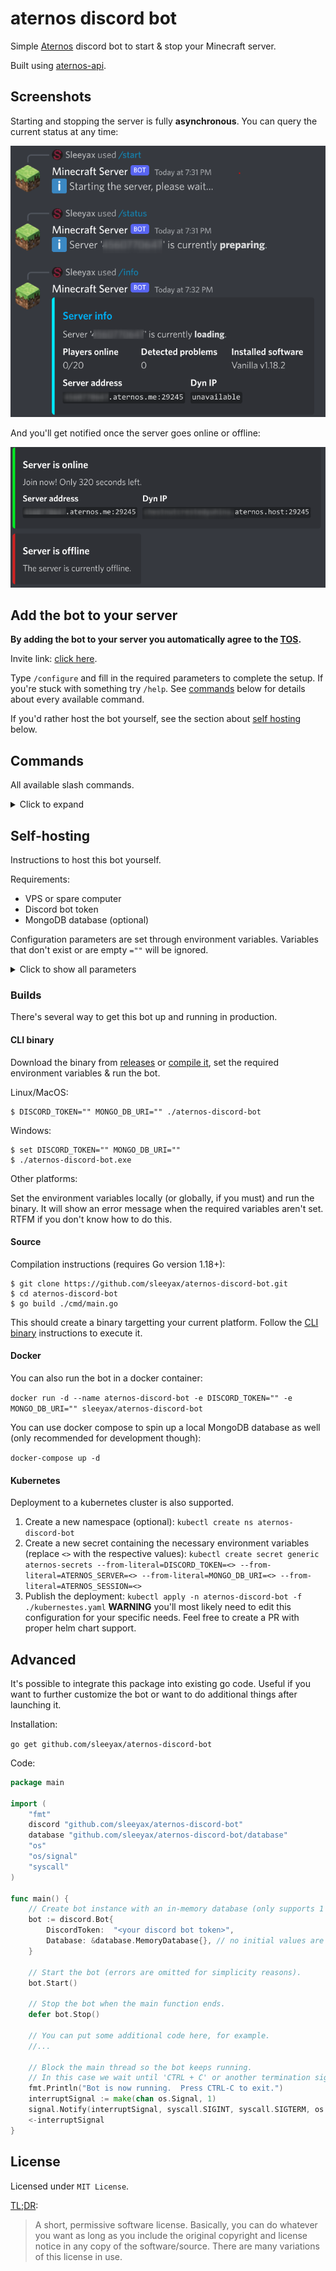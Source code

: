 # aternos discord bot
Simple [Aternos](https://aternos.org/) discord bot to start & stop your Minecraft server.

Built using [aternos-api](https://github.com/sleeyax/aternos-api).

## Screenshots
Starting and stopping the server is fully **asynchronous**. You can query the current status at any time:

![screenshot1](./docs/img/screenshot1.png)

And you'll get notified once the server goes online or offline:

![screenshot2](./docs/img/screenshot2.png)

## Add the bot to your server
**By adding the bot to your server you automatically agree to the [TOS](TOS.md).**

Invite link: [click here](https://discord.com/api/oauth2/authorize?client_id=923372854874112000&permissions=0&scope=bot%20applications.commands).

Type `/configure` and fill in the required parameters to complete the setup.
If you're stuck with something try `/help`.
See [commands](#commands) below for details about every available command.

If you'd rather host the bot yourself, see the section about [self hosting](#self-hosting) below.

## Commands
All available slash commands.

<details>
  <summary>Click to expand</summary>

### configure
Save configuration settings for your discord server.

Parameters:

**server**

Copy and paste your `ATERNOS_SERVER` cookie here.

**session**

Copy and paste your `ATERNOS_SESSION` cookie here.

<details>
  <summary>Where are my cookies?</summary>

1. Go to your  [aternos server page](https://aternos.org/server/).
2. Make sure you're logged in and hit `CTRL + SHIFT + I` on your keyboard.
3. Then click on the tab `Storage` (Firefox) or `Application` (Chrome) to see the cookies and copy their values.
</details>

### start
Starts your minecraft server asynchronously and notifies you when it's online. Use the other commands to query the current status.

### stop
Stops your minecraft server asynchronously and notifies you when it's offline. Use the other commands to query the current status.

### help
Returns helpful resources in case you're stuck with something.

### info
Returns detailed information about your minecraft server and its status.

### status
Returns your minecraft server status. Unlike [info](#info), this only returns a short one-line status message. 

### players
Returns a list of active players.

### ping
Checks if the discord bot is still alive. It should reply with `Pong!`.

</details>

## Self-hosting
Instructions to host this bot yourself.

Requirements: 
- VPS or spare computer
- Discord bot token
- MongoDB database (optional)

Configuration parameters are set through environment variables.
Variables that don't exist or are empty `=""` will be ignored.

<details>
 <summary>Click to show all parameters</summary>

`DISCORD_TOKEN`

Create a new discord app [here](https://discord.com/developers/applications/), add a bot to the application and copy and paste the token into this environment variable.

`MONGO_DB_URI`

Mongodb [connection string](https://www.mongodb.com/docs/manual/reference/connection-string/). Create a database named `aternos-discord-bot`.
This is only required if you want to serve multiple discord servers.

`ATERNOS_SESSION`

Copy and paste your `ATERNOS_SESSION` cookie here. This is only required if you don't want to use MongoDB. Credentials are stored in memory.

`ATERNOS_SERVER`

Copy and paste your `ATERNOS_SERVER` cookie here. This is only required if you don't want to use MongoDB. Credentials are stored in memory.

</details>

### Builds
There's several way to get this bot up and running in production.

#### CLI binary
Download the binary from [releases](https://github.com/sleeyax/aternos-discord-bot/releases) or [compile it](#source), set the required environment variables & run the bot.

Linux/MacOS:
```
$ DISCORD_TOKEN="" MONGO_DB_URI="" ./aternos-discord-bot
``` 

Windows:
```
$ set DISCORD_TOKEN="" MONGO_DB_URI=""
$ ./aternos-discord-bot.exe
```

Other platforms:

Set the environment variables locally (or globally, if you must) and run the binary. It will show an error message when the required variables aren't set. RTFM if you don't know how to do this.

#### Source
Compilation instructions (requires Go version 1.18+):
```
$ git clone https://github.com/sleeyax/aternos-discord-bot.git
$ cd aternos-discord-bot
$ go build ./cmd/main.go
```

This should create a binary targetting your current platform. Follow the [CLI binary](#cli-binary) instructions to execute it.

#### Docker
You can also run the bot in a docker container:

`docker run -d --name aternos-discord-bot -e DISCORD_TOKEN="" -e MONGO_DB_URI="" sleeyax/aternos-discord-bot`

You can use docker compose to spin up a local MongoDB database as well (only recommended for development though):

`docker-compose up -d`

#### Kubernetes
Deployment to a kubernetes cluster is also supported. 

1. Create a new namespace (optional): `kubectl create ns aternos-discord-bot`
2. Create a new secret containing the necessary environment variables (replace `<>` with the respective values): `kubectl create secret generic aternos-secrets --from-literal=DISCORD_TOKEN=<> --from-literal=ATERNOS_SERVER=<> --from-literal=MONGO_DB_URI=<> --from-literal=ATERNOS_SESSION=<>`
3. Publish the deployment: `kubectl apply -n aternos-discord-bot -f ./kubernestes.yaml` **WARNING** you'll most likely need to edit this configuration for your specific needs. Feel free to create a PR with proper helm chart support.

## Advanced
It's possible to integrate this package into existing go code. 
Useful if you want to further customize the bot or want to do additional things after launching it. 

Installation:

`go get github.com/sleeyax/aternos-discord-bot`

Code:
```go
package main

import (
	"fmt"
	discord "github.com/sleeyax/aternos-discord-bot"
	database "github.com/sleeyax/aternos-discord-bot/database"
	"os"
	"os/signal"
	"syscall"
)

func main() {
	// Create bot instance with an in-memory database (only supports 1 discord server).
	bot := discord.Bot{
		DiscordToken:  "<your discord bot token>",
		Database: &database.MemoryDatabase{}, // no initial values are provided, so they must be set with `/configure` later on
	}
	
	// Start the bot (errors are omitted for simplicity reasons).
	bot.Start()
	
	// Stop the bot when the main function ends.
	defer bot.Stop()
	
	// You can put some additional code here, for example. 
	//...

	// Block the main thread so the bot keeps running.
	// In this case we wait until 'CTRL + C' or another termination signal is received.
	fmt.Println("Bot is now running.  Press CTRL-C to exit.")
	interruptSignal := make(chan os.Signal, 1)
	signal.Notify(interruptSignal, syscall.SIGINT, syscall.SIGTERM, os.Interrupt, os.Kill)
	<-interruptSignal
}
```

## License
Licensed under `MIT License`.

[TL;DR](https://tldrlegal.com/license/mit-license):
> A short, permissive software license.
> Basically, you can do whatever you want as long as you include the original copyright and license notice in any copy of the software/source.
> There are many variations of this license in use.
